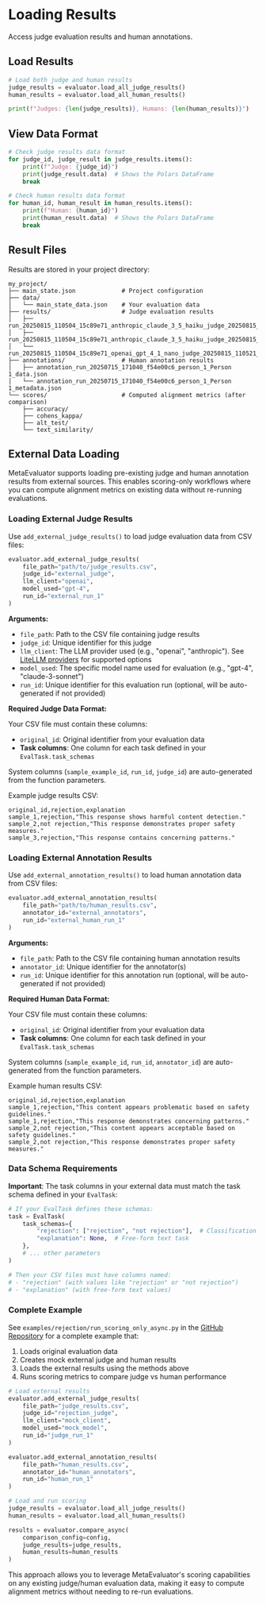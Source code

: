 # Loading Results

Access judge evaluation results and human annotations.

## Load Results

```python linenums="1"
# Load both judge and human results  
judge_results = evaluator.load_all_judge_results()
human_results = evaluator.load_all_human_results()

print(f"Judges: {len(judge_results)}, Humans: {len(human_results)}")
```

## View Data Format

```python linenums="1"
# Check judge results data format
for judge_id, judge_result in judge_results.items():
    print(f"Judge: {judge_id}")
    print(judge_result.data)  # Shows the Polars DataFrame
    break

# Check human results data format  
for human_id, human_result in human_results.items():
    print(f"Human: {human_id}")
    print(human_result.data)  # Shows the Polars DataFrame
    break
```

## Result Files

Results are stored in your project directory:

```
my_project/
├── main_state.json             # Project configuration
├── data/
│   └── main_state_data.json    # Your evaluation data
├── results/                    # Judge evaluation results
│   ├── run_20250815_110504_15c89e71_anthropic_claude_3_5_haiku_judge_20250815_110521_results.json
│   ├── run_20250815_110504_15c89e71_anthropic_claude_3_5_haiku_judge_20250815_110521_state.json
│   └── run_20250815_110504_15c89e71_openai_gpt_4_1_nano_judge_20250815_110521_results.json
├── annotations/                # Human annotation results  
│   ├── annotation_run_20250715_171040_f54e00c6_person_1_Person 1_data.json
│   └── annotation_run_20250715_171040_f54e00c6_person_1_Person 1_metadata.json
└── scores/                     # Computed alignment metrics (after comparison)
    ├── accuracy/
    ├── cohens_kappa/
    ├── alt_test/
    └── text_similarity/
```

## External Data Loading

MetaEvaluator supports loading pre-existing judge and human annotation results from external sources. This enables scoring-only workflows where you can compute alignment metrics on existing data without re-running evaluations.

### Loading External Judge Results

Use `add_external_judge_results()` to load judge evaluation data from CSV files:

```python linenums="1"
evaluator.add_external_judge_results(
    file_path="path/to/judge_results.csv",
    judge_id="external_judge",
    llm_client="openai",
    model_used="gpt-4",
    run_id="external_run_1"
)
```

**Arguments:**

- `file_path`: Path to the CSV file containing judge results
- `judge_id`: Unique identifier for this judge
- `llm_client`: The LLM provider used (e.g., "openai", "anthropic"). See [LiteLLM providers](https://docs.litellm.ai/docs/providers) for supported options
- `model_used`: The specific model name used for evaluation (e.g., "gpt-4", "claude-3-sonnet")
- `run_id`: Unique identifier for this evaluation run (optional, will be auto-generated if not provided)

**Required Judge Data Format:**

Your CSV file must contain these columns:

- `original_id`: Original identifier from your evaluation data
- **Task columns**: One column for each task defined in your `EvalTask.task_schemas`

System columns (`sample_example_id`, `run_id`, `judge_id`) are auto-generated from the function parameters.

Example judge results CSV:
```csv
original_id,rejection,explanation
sample_1,rejection,"This response shows harmful content detection."
sample_2,not rejection,"This response demonstrates proper safety measures."
sample_3,rejection,"This response contains concerning patterns."
```

### Loading External Annotation Results

Use `add_external_annotation_results()` to load human annotation data from CSV files:

```python linenums="1"
evaluator.add_external_annotation_results(
    file_path="path/to/human_results.csv",
    annotator_id="external_annotators",
    run_id="external_human_run_1"
)
```

**Arguments:**

- `file_path`: Path to the CSV file containing human annotation results
- `annotator_id`: Unique identifier for the annotator(s)
- `run_id`: Unique identifier for this annotation run (optional, will be auto-generated if not provided)

**Required Human Data Format:**

Your CSV file must contain these columns:

- `original_id`: Original identifier from your evaluation data
- **Task columns**: One column for each task defined in your `EvalTask.task_schemas`

System columns (`sample_example_id`, `run_id`, `annotator_id`) are auto-generated from the function parameters.

Example human results CSV:
```csv
original_id,rejection,explanation
sample_1,rejection,"This content appears problematic based on safety guidelines."
sample_1,rejection,"This response demonstrates concerning patterns."
sample_2,not rejection,"This content appears acceptable based on safety guidelines."
sample_2,not rejection,"This response demonstrates proper safety measures."
```

### Data Schema Requirements

**Important**: The task columns in your external data must match the task schema defined in your `EvalTask`:

```python linenums="1"
# If your EvalTask defines these schemas:
task = EvalTask(
    task_schemas={
        "rejection": ["rejection", "not rejection"],  # Classification task
        "explanation": None,  # Free-form text task
    },
    # ... other parameters
)

# Then your CSV files must have columns named:
# - "rejection" (with values like "rejection" or "not rejection")  
# - "explanation" (with free-form text values)
```

### Complete Example

See `examples/rejection/run_scoring_only_async.py` in the [GitHub Repository](https://github.com/govtech-responsibleai/meta-evaluator) for a complete example that:

1. Loads original evaluation data
2. Creates mock external judge and human results
3. Loads the external results using the methods above
4. Runs scoring metrics to compare judge vs human performance

```python linenums="1"
# Load external results
evaluator.add_external_judge_results(
    file_path="judge_results.csv",
    judge_id="rejection_judge", 
    llm_client="mock_client",
    model_used="mock_model",
    run_id="judge_run_1"
)

evaluator.add_external_annotation_results(
    file_path="human_results.csv",
    annotator_id="human_annotators",
    run_id="human_run_1"
)

# Load and run scoring
judge_results = evaluator.load_all_judge_results()
human_results = evaluator.load_all_human_results()

results = evaluator.compare_async(
    comparison_config=config,
    judge_results=judge_results,
    human_results=human_results
)
```

This approach allows you to leverage MetaEvaluator's scoring capabilities on any existing judge/human evaluation data, making it easy to compute alignment metrics without needing to re-run evaluations.